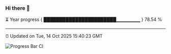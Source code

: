 ### Hi there 👋

⏳ Year progress { ███████████████████████▁▁▁▁▁▁▁ } 78.54 %

---

⏰ Updated on Tue, 14 Oct 2025 15:40:23 GMT

![Progress Bar CI](https://github.com/IshwaranRudhara/GIT-ACTION/workflows/Progress%20Bar%20CI/badge.svg)
